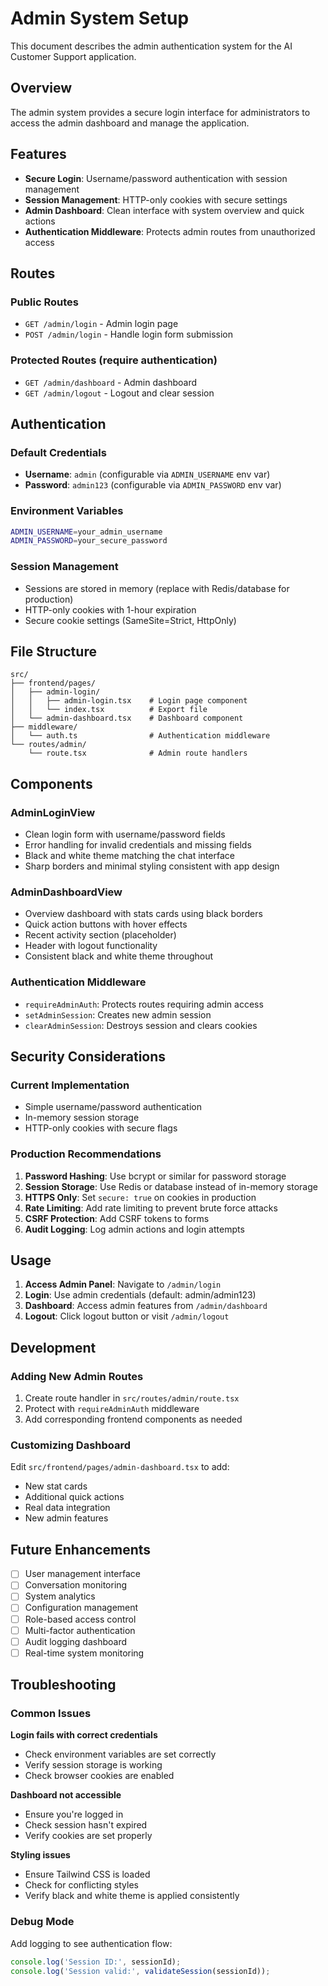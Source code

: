# Admin System Setup

This document describes the admin authentication system for the AI Customer Support application.

## Overview

The admin system provides a secure login interface for administrators to access the admin dashboard and manage the application.

## Features

- **Secure Login**: Username/password authentication with session management
- **Session Management**: HTTP-only cookies with secure settings
- **Admin Dashboard**: Clean interface with system overview and quick actions
- **Authentication Middleware**: Protects admin routes from unauthorized access

## Routes

### Public Routes
- `GET /admin/login` - Admin login page
- `POST /admin/login` - Handle login form submission

### Protected Routes (require authentication)
- `GET /admin/dashboard` - Admin dashboard
- `GET /admin/logout` - Logout and clear session

## Authentication

### Default Credentials
- **Username**: `admin` (configurable via `ADMIN_USERNAME` env var)
- **Password**: `admin123` (configurable via `ADMIN_PASSWORD` env var)

### Environment Variables
```bash
ADMIN_USERNAME=your_admin_username
ADMIN_PASSWORD=your_secure_password
```

### Session Management
- Sessions are stored in memory (replace with Redis/database for production)
- HTTP-only cookies with 1-hour expiration
- Secure cookie settings (SameSite=Strict, HttpOnly)

## File Structure

```
src/
├── frontend/pages/
│   ├── admin-login/
│   │   ├── admin-login.tsx    # Login page component
│   │   └── index.tsx          # Export file
│   └── admin-dashboard.tsx    # Dashboard component
├── middleware/
│   └── auth.ts                # Authentication middleware
└── routes/admin/
    └── route.tsx              # Admin route handlers
```

## Components

### AdminLoginView
- Clean login form with username/password fields
- Error handling for invalid credentials and missing fields
- Black and white theme matching the chat interface
- Sharp borders and minimal styling consistent with app design

### AdminDashboardView
- Overview dashboard with stats cards using black borders
- Quick action buttons with hover effects
- Recent activity section (placeholder)
- Header with logout functionality
- Consistent black and white theme throughout

### Authentication Middleware
- `requireAdminAuth`: Protects routes requiring admin access
- `setAdminSession`: Creates new admin session
- `clearAdminSession`: Destroys session and clears cookies

## Security Considerations

### Current Implementation
- Simple username/password authentication
- In-memory session storage
- HTTP-only cookies with secure flags

### Production Recommendations
1. **Password Hashing**: Use bcrypt or similar for password storage
2. **Session Storage**: Use Redis or database instead of in-memory storage
3. **HTTPS Only**: Set `secure: true` on cookies in production
4. **Rate Limiting**: Add rate limiting to prevent brute force attacks
5. **CSRF Protection**: Add CSRF tokens to forms
6. **Audit Logging**: Log admin actions and login attempts

## Usage

1. **Access Admin Panel**: Navigate to `/admin/login`
2. **Login**: Use admin credentials (default: admin/admin123)
3. **Dashboard**: Access admin features from `/admin/dashboard`
4. **Logout**: Click logout button or visit `/admin/logout`

## Development

### Adding New Admin Routes
1. Create route handler in `src/routes/admin/route.tsx`
2. Protect with `requireAdminAuth` middleware
3. Add corresponding frontend components as needed

### Customizing Dashboard
Edit `src/frontend/pages/admin-dashboard.tsx` to add:
- New stat cards
- Additional quick actions
- Real data integration
- New admin features

## Future Enhancements

- [ ] User management interface
- [ ] Conversation monitoring
- [ ] System analytics
- [ ] Configuration management
- [ ] Role-based access control
- [ ] Multi-factor authentication
- [ ] Audit logging dashboard
- [ ] Real-time system monitoring

## Troubleshooting

### Common Issues

**Login fails with correct credentials**
- Check environment variables are set correctly
- Verify session storage is working
- Check browser cookies are enabled

**Dashboard not accessible**
- Ensure you're logged in
- Check session hasn't expired
- Verify cookies are set properly

**Styling issues**
- Ensure Tailwind CSS is loaded
- Check for conflicting styles
- Verify black and white theme is applied consistently

### Debug Mode
Add logging to see authentication flow:
```typescript
console.log('Session ID:', sessionId);
console.log('Session valid:', validateSession(sessionId));
```

